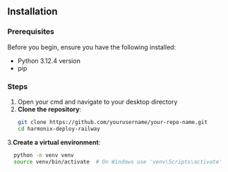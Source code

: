## Installation

### Prerequisites
Before you begin, ensure you have the following installed:
- Python 3.12.4 version
- pip

### Steps
1. Open your cmd and navigate to your desktop directory
2. **Clone the repository**:
   ```bash
   git clone https://github.com/yourusername/your-repo-name.git
   cd harmonix-deploy-railway
   
3.**Create a virtual environment**:
  ```bash
    python -m venv venv
    source venv/bin/activate  # On Windows use 'venv\Scripts\activate'  
